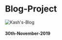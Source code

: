 # Blog-Project

![Kash's-Blog](https://www.kenyanvibe.com/wp-content/uploads/2019/10/blog.jpg)


#### 30th-November-2019
